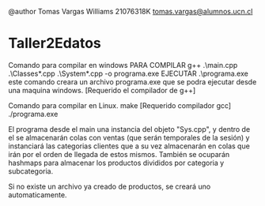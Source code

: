 @author Tomas Vargas Williams 
21076318K tomas.vargas@alumnos.ucn.cl
# Taller2Edatos

Comando para compilar en windows
PARA COMPILAR
g++ .\main.cpp .\Classes\*.cpp .\System\*.cpp -o programa.exe
EJECUTAR
.\programa.exe
este comando creara un archivo programa.exe que se podra ejecutar desde una maquina windows.
[Requerido el compilador de g++]

Comando para compilar en Linux.
make [Requerido compilador gcc]
./programa.exe

El programa desde el main una instancia del objeto "Sys.cpp", y dentro de el se almacenarán colas con ventas (que
serán temporales de la sesión) y instanciará las categorias clientes que a su vez almacenarán en colas que irán por
el orden de llegada de estos mismos.
También se ocuparán hashmaps para almacenar los productos divididos por categoria y subcategoria.

Si no existe un archivo ya creado de productos, se creará uno automaticamente.